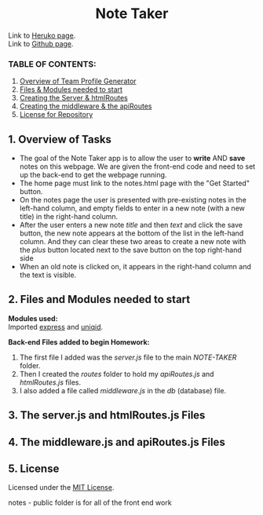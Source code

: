<h1 align ="center"> Note Taker </h1>

Link to [Heruko page](https://note-taker-app86.herokuapp.com/).
<br>
Link to [Github page](https://github.com/ksfallon/Note-Taker).
### **TABLE OF CONTENTS:**
1. [Overview of Team Profile Generator](#overview-of-tasks)
2. [Files & Modules needed to start](#files-and-modules-needed-to-start)
3. [Creating the Server & htmlRoutes](#the-serverjs-and-htmlroutesjs-files)
4. [Creating the middleware & the apiRoutes](#the-middlewarejs-and-apiroutesjs-files)
5. [License for Repository](#license)

## 1. Overview of Tasks
 - The goal of the Note Taker app is to allow the user to **write** AND **save** notes on this webpage. We are given the front-end code and need to set up the back-end to get the webpage running. 
 - The home page must link to the notes.html page with the "Get Started" button.
 - On the notes page the user is presented with pre-existing notes in the left-hand column, and empty fields to enter in a new note (with a new title) in the right-hand column.
 - After the user enters a new note *title* and then *text* and click the save button, the new note appears at the bottom of the list in the left-hand column. And they can clear these two areas to create a new note with the *plus* button located next to the save button on the top right-hand side
 - When an old note is clicked on, it appears in the right-hand column and the text is visible.

## 2. Files and Modules needed to start
 **Modules used:**
<br>
 Imported [express](https://www.npmjs.com/package/express) and [uniqid](https://www.npmjs.com/package/uniqid).

 **Back-end Files added to begin Homework:**
 1. The first file I added was the *server.js* file to the main *NOTE-TAKER* folder. 
 2. Then I created the *routes* folder to hold my *apiRoutes.js* and *htmlRoutes.js* files. 
 3. I also added a file called *middleware.js* in the *db* (database) file.
## 3. The server.js and htmlRoutes.js Files

## 4. The middleware.js and apiRoutes.js Files
## 5. License
Licensed under the [MIT License](https://choosealicense.com/licenses/mit/#).

notes - public folder is for all of the front end work